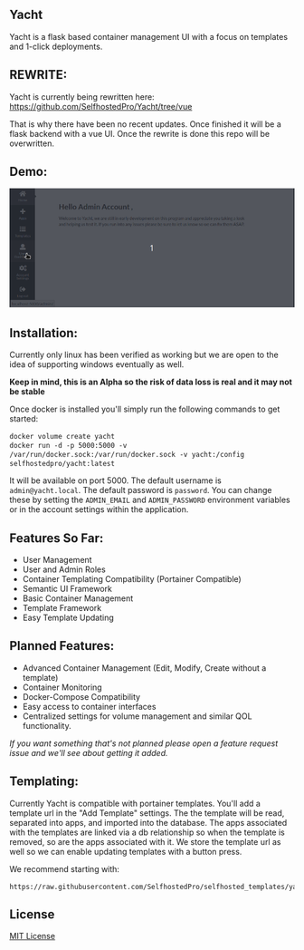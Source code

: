 ## Yacht
Yacht is a flask based container management UI with a focus on templates and 1-click deployments.
## REWRITE:
Yacht is currently being rewritten here: https://github.com/SelfhostedPro/Yacht/tree/vue

That is why there have been no recent updates. Once finished it will be a flask backend with a vue UI. Once the rewrite is done this repo will be overwritten.

## Demo:
![Tempaltes](readme_media/Yacht-Demo.gif "templates")

## Installation:
Currently only linux has been verified as working but we are open to the idea of supporting windows eventually as well.

**Keep in mind, this is an Alpha so the risk of data loss is real and it may not be stable**

Once docker is installed you'll simply run the following commands to get started:
```
docker volume create yacht
docker run -d -p 5000:5000 -v /var/run/docker.sock:/var/run/docker.sock -v yacht:/config selfhostedpro/yacht:latest
```
It will be available on port 5000.
The default username is `admin@yacht.local`.
The default password is `password`.
You can change these by setting the `ADMIN_EMAIL` and `ADMIN_PASSWORD` environment variables or in the account settings within the application.

## Features So Far:
* User Management
* User and Admin Roles
* Container Templating Compatibility (Portainer Compatible)
* Semantic UI Framework
* Basic Container Management
* Template Framework
* Easy Template Updating

## Planned Features:
* Advanced Container Management (Edit, Modify, Create without a template)
* Container Monitoring
* Docker-Compose Compatibility
* Easy access to container interfaces
* Centralized settings for volume management and similar QOL functionality.

*If you want something that's not planned please open a feature request issue and we'll see about getting it added.*

## Templating:
Currently Yacht is compatible with portainer templates. You'll add a template url in the "Add Template" settings. The the template will be read, separated into apps, and imported into the database. The apps associated with the templates are linked via a db relationship so when the template is removed, so are the apps associated with it. We store the template url as well so we can enable updating templates with a button press.

We recommend starting with: 
```
https://raw.githubusercontent.com/SelfhostedPro/selfhosted_templates/yacht/Template/template.json
```

## License
[MIT License](LICENSE.md)
